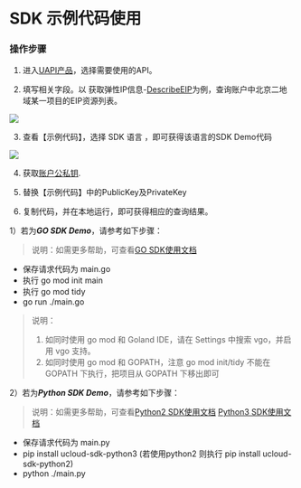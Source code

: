 # SDK 示例代码使用



### 操作步骤

1. 进入[UAPI产品](<https://console.ucloud.cn/uapi/ucloudapi>)，选择需要使用的API。

2. 填写相关字段。以 获取弹性IP信息-[DescribeEIP](<https://console.ucloud.cn/uapi/detail?id=DescribeEIP>)为例，查询账户中北京二地域某一项目的EIP资源列表。

  ![](https://static.ucloud.cn/fbb00d85944945a0b247cdb647bcd2ca.png)

3. 查看【示例代码】，选择 SDK 语言 ，即可获得该语言的SDK Demo代码

  ![](https://static.ucloud.cn/f5a033ee1a1a4be693b7c37d5c4cff6b.png)

4. 获取[账户公私钥](https://console.ucloud.cn/uapi/apikey).

5. 替换【示例代码】中的PublicKey及PrivateKey

6. 复制代码，并在本地运行，即可获得相应的查询结果。

1）若为***GO SDK Demo***，请参考如下步骤：
> 说明：如需更多帮助，可查看[GO SDK使用文档](<https://github.com/ucloud/ucloud-sdk-go>)
  
   - 保存请求代码为 main.go
   - 执行 go mod init main
   - 执行 go mod tidy
   - go run ./main.go

> 说明：
>
>  1. 如同时使用 go mod 和 Goland IDE，请在 Settings 中搜索 vgo，并启用 vgo 支持。 
>  2. 如同时使用 go mod 和 GOPATH，注意 go mod init/tidy 不能在 GOPATH 下执行，把项目从 GOPATH 下移出即可

2）若为***Python SDK Demo***，请参考如下步骤：  

> 说明：如需更多帮助，可查看[Python2 SDK使用文档](<https://ucloud.github.io/ucloud-sdk-python2/>) [Python3 SDK使用文档](<https://ucloud.github.io/ucloud-sdk-python3/>)
  
  - 保存请求代码为 main.py
  - pip install ucloud-sdk-python3 (若使用python2 则执行 pip install ucloud-sdk-python2)
  - python ./main.py

